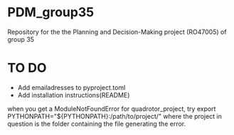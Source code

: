 # PDM_group35
Repository for the the Planning and Decision-Making project  (RO47005) of group 35


# TO DO
- Add emailadresses to pyproject.toml
- Add installation instructions(README)

when you get a ModuleNotFoundError for quadrotor_project, try export PYTHONPATH="${PYTHONPATH}:/path/to/project/" where the project in question is the folder containing the file generating the error.

